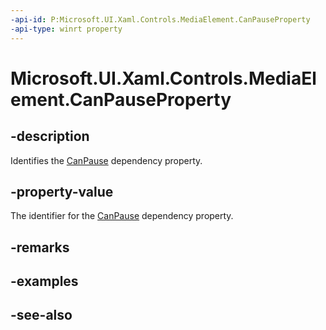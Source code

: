 ```yaml
---
-api-id: P:Microsoft.UI.Xaml.Controls.MediaElement.CanPauseProperty
-api-type: winrt property
---
```


<!-- Property syntax
public Windows.UI.Xaml.DependencyProperty CanPauseProperty { get; }
-->

# Microsoft.UI.Xaml.Controls.MediaElement.CanPauseProperty

## -description
Identifies the [CanPause](mediaelement_canpause.md) dependency property.

## -property-value
The identifier for the [CanPause](mediaelement_canpause.md) dependency property.

## -remarks

## -examples

## -see-also
